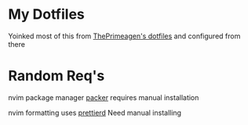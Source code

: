 # My Dotfiles

Yoinked most of this from [ThePrimeagen's dotfiles](https://github.com/ThePrimeagen/.dotfiles)
and configured from there

# Random Req's

nvim package manager [packer](https://github.com/wbthomason/packer.nvim) requires manual installation

nvim formatting uses [prettierd](https://github.com/fsouza/prettierd) Need manual installing
